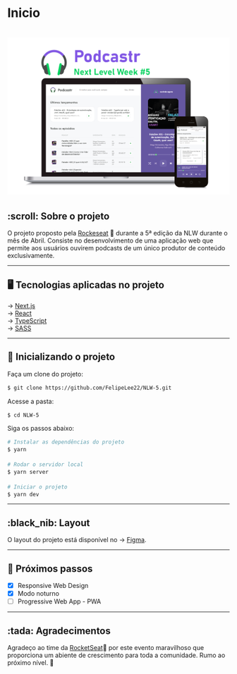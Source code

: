 # Inicio
<h1 align="center">
   <img src="/.github/Header4.png" alt="Podcastr">
</h1>

<h2>
   :scroll: Sobre o projeto
</h2>


O projeto proposto pela <a href="https://rocketseat.com.br/">Rockeseat</a> 🚀 durante a 5ª edição da NLW durante o mês de Abril. Consiste no desenvolvimento de uma aplicação web que permite aos usuários ouvirem podcasts de um único produtor de conteúdo exclusivamente.

------------

<h2>
   🖥️ Tecnologias aplicadas no projeto
</h2>

&rarr; <a href="https://nextjs.org/">Next.js</a> <br>
&rarr; <a href="https://reactjs.org">React</a> <br>
&rarr; <a href="https://www.typescriptlang.org/">TypeScript</a> <br>
&rarr; <a href="https://sass-lang.com/">SASS</a> <br>

------------

<h2>🔌 Inicializando o projeto</h2>
Faça um clone do projeto:

```bash
$ git clone https://github.com/FelipeLee22/NLW-5.git
```

Acesse a pasta:

```bash
$ cd NLW-5
```

Siga os passos abaixo:
```bash
# Instalar as dependências do projeto
$ yarn

# Rodar o servidor local
$ yarn server

# Iniciar o projeto
$ yarn dev
```

------------
<h2>:black_nib: Layout</h2>
O layout do projeto está disponível no &rarr; <a href="https://www.figma.com/file/is9KGod2KJ8eINasYTA0ad/Podcastr">Figma</a>.

------------
<h2>👣 Próximos passos</h2>

- [x] Responsive Web Design
- [x] Modo noturno
- [ ] Progressive Web App - PWA

------------
<h2> :tada: Agradecimentos  </h2>

Agradeço ao time da <a href="https://rocketseat.com.br/">RocketSeat</a>🚀 por este evento maravilhoso que proporciona um abiente de crescimento para toda a comunidade. Rumo ao próximo nível. :triangular_flag_on_post:
